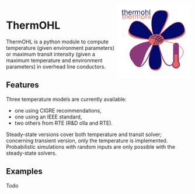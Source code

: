 <!--
SPDX-FileCopyrightText: 2025 RTE (https://www.rte-france.com)

This Source Code Form is subject to the terms of the Mozilla Public
License, v. 2.0. If a copy of the MPL was not distributed with this
file, You can obtain one at http://mozilla.org/MPL/2.0/.
SPDX-License-Identifier: MPL-2.0
-->

<img src="assets/images/logos/thermohl_logo.png" width="200" height="200" alt="Phlowers logo" style="float: right; display: block; margin: 0 auto"/>

# ThermOHL

ThermOHL is a python module to compute temperature (given environment
parameters) or maximum transit intensity (given a maximum temperature
and environment parameters) in overhead line conductors.

## Features

Three temperature models are currently available: 

* one using CIGRE recommendations, 
* one using an IEEE standard,
* two others from RTE (R&D olla and RTE). 

Steady-state versions cover both temperature and transit solver; concerning transient version, only the temperature is
implemented. Probabilistic simulations with random inputs are only possible with the steady-state solvers.

## Examples
Todo
